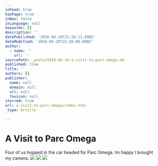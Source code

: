 ```yaml
---
inFeed: true
hasPage: true
inNav: false
inLanguage: null
keywords: []
description: ''
datePublished: '2016-04-26T21:26:11.898Z'
dateModified: '2016-04-26T21:26:06.088Z'
author:
  - name: ''
    url: ''
sourcePath: _posts/2016-04-26-a-visit-to-parc-omega.md
published: true
title: ''
authors: []
publisher:
  name: null
  domain: null
  url: null
  favicon: null
starred: true
url: a-visit-to-parc-omega/index.html
_type: Article

---
```

# A Visit to Parc Omega 

Four of us hopped in the car headed for Parc Omega. Im happy I brought my camera. ![](https://the-grid-user-content.s3-us-west-2.amazonaws.com/4940ed85-1f32-42a9-9344-6984e4a0bbd2.jpg)
![](https://the-grid-user-content.s3-us-west-2.amazonaws.com/17f5fe49-8b91-46f4-a443-83b245a77e53.jpg)
![](https://the-grid-user-content.s3-us-west-2.amazonaws.com/40815590-7c17-4b41-aaee-41ee9deda4f7.jpg)